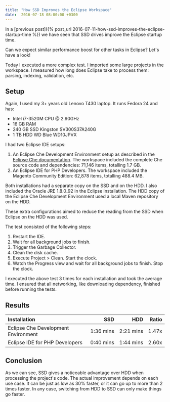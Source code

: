```yaml
---
title: "How SSD Improves the Eclipse Workspace"
date:  2016-07-18 08:00:00 +0300
---
```


In a [previous post]({% post_url 2016-07-11-how-ssd-improves-the-eclipse-startup-time %}) we have seen that SSD drives improve the Eclipse startup time.

Can we expect similar performance boost for other tasks in Eclipse? Let's have a look!

Today I executed a more complex test. I imported some large projects in the workspace. I measured how long does Eclipse take to process them: parsing, indexing, validation, etc.

## Setup

Again, I used my 3+ years old Lenovo T430 laptop. It runs Fedora 24 and has:

* Intel i7-3520M CPU @ 2.90GHz
* 16 GB RAM
* 240 GB SSD Kingston SV300S37A240G
* 1 TB HDD WD Blue WD10JPVX

I had two Eclipse IDE setups:

1. An Eclipse Che Development Environment setup as described in the [Eclipse Che documentation](https://eclipse-che.readme.io/v4.4/docs/setup-che-workspace#author-extension-using-the-eclipse-ide). The workspace included the complete Che source code and dependencies: 71,146 items, totalling 1.7 GB.
2. An Eclipse IDE for PHP Developers. The workspace included the Magento Community Edition: 62,878 items, totalling 488.4 MB.

Both installations had a separate copy on the SSD and on the HDD. I also included the Oracle JRE 1.8.0_92 in the Eclipse installation. The HDD copy of the Eclipse Che Development Environment used a local Maven repository on the HDD.

These extra configurations aimed to reduce the reading from the SSD when Eclipse on the HDD was used.

The test consisted of the following steps:

1. Restart the IDE.
2. Wait for all background jobs to finish.
3. Trigger the Garbage Collector.
4. Clean the disk cache.
5. Execute Project > Clean. Start the clock.
6. Watch the Progress view and wait for all background jobs to finish. Stop the clock.

I executed the above test 3 times for each installation and took the average time. I ensured that all networking, like downloading dependency, finished before running the tests.

## Results

| Installation                        | SSD            | HDD            | Ratio |
|:----------------------------------- | --------------:| --------------:| -----:|
| Eclipse Che Development Environment | 1:36&nbsp;mins | 2:21&nbsp;mins | 1.47x |
| Eclipse IDE for PHP Developers      | 0:40&nbsp;mins | 1:44&nbsp;mins | 2.60x |

## Conclusion

As we can see, SSD gives a noticeable advantage over HDD when processing the project's code. The actual improvement depends on each use case. It can be just as low as 30% faster, or it can go up to more than 2 times faster. In any case, switching from HDD to SSD can only make things go faster.
